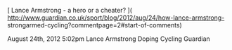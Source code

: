 [ Lance Armstrong - a hero or a cheater? ](
http://www.guardian.co.uk/sport/blog/2012/aug/24/how-lance-armstrong-
strongarmed-cycling?commentpage=2#start-of-comments)

August 24th, 2012 5:02pm  Lance Armstrong Doping Cycling Guardian

